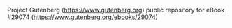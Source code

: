 Project Gutenberg (https://www.gutenberg.org) public repository for eBook #29074 (https://www.gutenberg.org/ebooks/29074)
